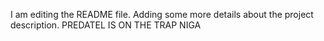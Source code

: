 I am editing the README file. Adding some more details about the project description.
PREDATEL IS ON THE TRAP NIGA
